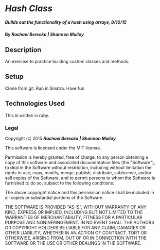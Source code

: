 # _Hash Class_

##### _Builds out the functionality of a hash using arrays, 8/10/15_

#### By _**Rachael Berecka | Shannon Mulloy**_

## Description

An exercise to practice building custom classes and methods.

## Setup

Clone from git.
Run in Sinatra.
Have fun.

## Technologies Used

This is written in ruby.

### Legal

Copyright (c) 2015 **_Rachael Berecka | Shannon Mulloy_**

This software is licensed under the MIT license.

Permission is hereby granted, free of charge, to any person obtaining a copy
of this software and associated documentation files (the "Software"), to deal
in the Software without restriction, including without limitation the rights
to use, copy, modify, merge, publish, distribute, sublicense, and/or sell
copies of the Software, and to permit persons to whom the Software is
furnished to do so, subject to the following conditions:

The above copyright notice and this permission notice shall be included in
all copies or substantial portions of the Software.

THE SOFTWARE IS PROVIDED "AS IS", WITHOUT WARRANTY OF ANY KIND, EXPRESS OR
IMPLIED, INCLUDING BUT NOT LIMITED TO THE WARRANTIES OF MERCHANTABILITY,
FITNESS FOR A PARTICULAR PURPOSE AND NONINFRINGEMENT. IN NO EVENT SHALL THE
AUTHORS OR COPYRIGHT HOLDERS BE LIABLE FOR ANY CLAIM, DAMAGES OR OTHER
LIABILITY, WHETHER IN AN ACTION OF CONTRACT, TORT OR OTHERWISE, ARISING FROM,
OUT OF OR IN CONNECTION WITH THE SOFTWARE OR THE USE OR OTHER DEALINGS IN
THE SOFTWARE.
